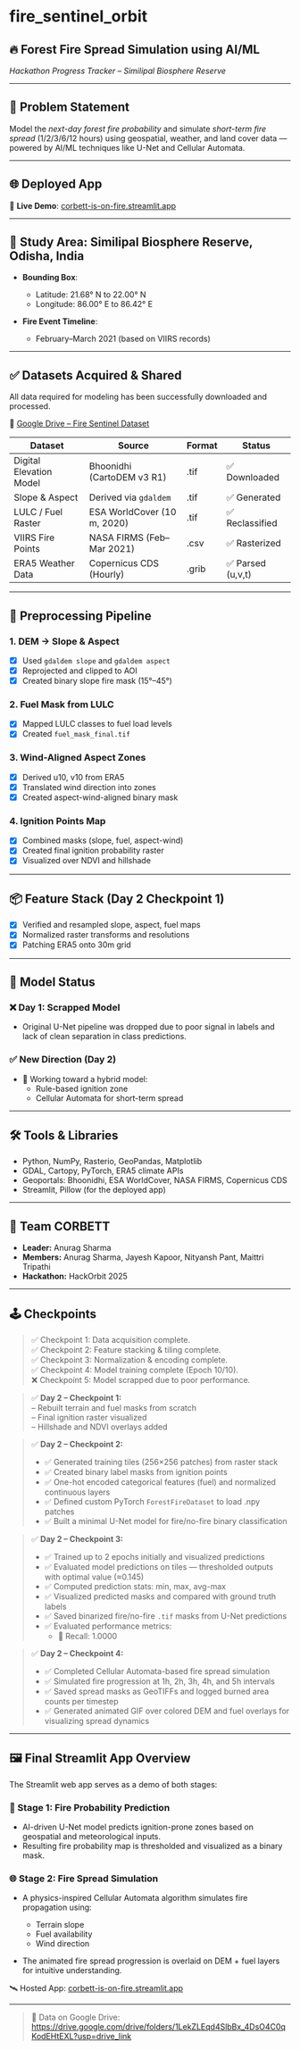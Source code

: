 # fire_sentinel_orbit  
## 🔥 Forest Fire Spread Simulation using AI/ML  
*Hackathon Progress Tracker – Similipal Biosphere Reserve*  

---

## 🚀 Problem Statement

Model the *next-day forest fire probability* and simulate *short-term fire spread* (1/2/3/6/12 hours) using geospatial, weather, and land cover data — powered by AI/ML techniques like U-Net and Cellular Automata.

---

## 🌐 Deployed App

🚀 **Live Demo**: [corbett-is-on-fire.streamlit.app](https://corbett-is-on-fire.streamlit.app)

---

## 📍 Study Area: Similipal Biosphere Reserve, Odisha, India

- **Bounding Box**:  
  - Latitude: 21.68° N to 22.00° N  
  - Longitude: 86.00° E to 86.42° E

- **Fire Event Timeline**:  
  - February–March 2021 (based on VIIRS records)

---

## ✅ Datasets Acquired & Shared

All data required for modeling has been successfully downloaded and processed.

🔗 [Google Drive – Fire Sentinel Dataset](https://drive.google.com/drive/folders/1LekZLEqd4SlbBx_4DsO4C0qKodEHtEXL?usp=drive_link)

| Dataset                   | Source                        | Format   | Status           |
|---------------------------|-------------------------------|----------|------------------|
| Digital Elevation Model   | Bhoonidhi (CartoDEM v3 R1)    | .tif     | ✅ Downloaded    |
| Slope & Aspect            | Derived via `gdaldem`         | .tif     | ✅ Generated     |
| LULC / Fuel Raster        | ESA WorldCover (10 m, 2020)   | .tif     | ✅ Reclassified  |
| VIIRS Fire Points         | NASA FIRMS (Feb–Mar 2021)     | .csv     | ✅ Rasterized    |
| ERA5 Weather Data         | Copernicus CDS (Hourly)       | .grib    | ✅ Parsed (u,v,t) |

---

## 🔧 Preprocessing Pipeline

### 1. DEM → Slope & Aspect  
- [x] Used `gdaldem slope` and `gdaldem aspect`  
- [x] Reprojected and clipped to AOI  
- [x] Created binary slope fire mask (15°–45°)

### 2. Fuel Mask from LULC  
- [x] Mapped LULC classes to fuel load levels  
- [x] Created `fuel_mask_final.tif`  

### 3. Wind-Aligned Aspect Zones  
- [x] Derived u10, v10 from ERA5  
- [x] Translated wind direction into zones  
- [x] Created aspect-wind-aligned binary mask  

### 4. Ignition Points Map  
- [x] Combined masks (slope, fuel, aspect-wind)  
- [x] Created final ignition probability raster  
- [x] Visualized over NDVI and hillshade  

---

## 📦 Feature Stack (Day 2 Checkpoint 1)

- [x] Verified and resampled slope, aspect, fuel maps  
- [x] Normalized raster transforms and resolutions  
- [x] Patching ERA5 onto 30m grid  

---

## 🧠 Model Status

### ❌ Day 1: Scrapped Model
- Original U-Net pipeline was dropped due to poor signal in labels and lack of clean separation in class predictions.

### ✅ New Direction (Day 2)
- 🔄 Working toward a hybrid model:
  - Rule-based ignition zone
  - Cellular Automata for short-term spread

---

## 🛠 Tools & Libraries

- Python, NumPy, Rasterio, GeoPandas, Matplotlib  
- GDAL, Cartopy, PyTorch, ERA5 climate APIs  
- Geoportals: Bhoonidhi, ESA WorldCover, NASA FIRMS, Copernicus CDS  
- Streamlit, Pillow (for the deployed app)

---

## 👥 Team CORBETT

- **Leader:** Anurag Sharma  
- **Members:** Anurag Sharma, Jayesh Kapoor, Nityansh Pant, Maittri Tripathi  
- **Hackathon:** HackOrbit 2025  

---

## 🕹️ Checkpoints

> ✅ Checkpoint 1: Data acquisition complete.  
> ✅ Checkpoint 2: Feature stacking & tiling complete.  
> ✅ Checkpoint 3: Normalization & encoding complete.  
> ✅ Checkpoint 4: Model training complete (Epoch 10/10).  
> ❌ Checkpoint 5: Model scrapped due to poor performance.  

> ✅ **Day 2 – Checkpoint 1:**  
> – Rebuilt terrain and fuel masks from scratch  
> – Final ignition raster visualized  
> – Hillshade and NDVI overlays added  

> ✅ **Day 2 – Checkpoint 2:**  
> - ✅ Generated training tiles (256×256 patches) from raster stack  
> - ✅ Created binary label masks from ignition points  
> - ✅ One-hot encoded categorical features (fuel) and normalized continuous layers  
> - ✅ Defined custom PyTorch `ForestFireDataset` to load .npy patches  
> - ✅ Built a minimal U-Net model for fire/no-fire binary classification  

> ✅ **Day 2 – Checkpoint 3:**  
> - ✅ Trained up to 2 epochs initially and visualized predictions  
> - ✅ Evaluated model predictions on tiles — thresholded outputs with optimal value (≈0.145)  
> - ✅ Computed prediction stats: min, max, avg-max  
> - ✅ Visualized predicted masks and compared with ground truth labels  
> - ✅ Saved binarized fire/no-fire `.tif` masks from U-Net predictions  
> - ✅ Evaluated performance metrics:  
>   - 🔹 Recall: 1.0000  

> ✅ **Day 2 – Checkpoint 4:**  
> - ✅ Completed Cellular Automata-based fire spread simulation  
> - ✅ Simulated fire progression at 1h, 2h, 3h, 4h, and 5h intervals  
> - ✅ Saved spread masks as GeoTIFFs and logged burned area counts per timestep  
> - ✅ Generated animated GIF over colored DEM and fuel overlays for visualizing spread dynamics  

---

## 🖼️ Final Streamlit App Overview

The Streamlit web app serves as a demo of both stages:

### 📍 Stage 1: Fire Probability Prediction
- AI-driven U-Net model predicts ignition-prone zones based on geospatial and meteorological inputs.
- Resulting fire probability map is thresholded and visualized as a binary mask.

### 🌐 Stage 2: Fire Spread Simulation
- A physics-inspired Cellular Automata algorithm simulates fire propagation using:
  - Terrain slope
  - Fuel availability
  - Wind direction

- The animated fire spread progression is overlaid on DEM + fuel layers for intuitive understanding.

🛰️ Hosted App: [corbett-is-on-fire.streamlit.app](https://corbett-is-on-fire.streamlit.app)

---

> 🔗 Data on Google Drive: https://drive.google.com/drive/folders/1LekZLEqd4SlbBx_4DsO4C0qKodEHtEXL?usp=drive_link
